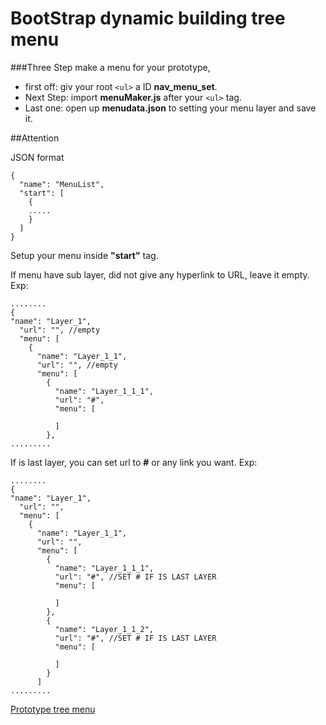 # BootStrap dynamic building tree menu

###Three Step make a menu for your prototype,

*	first off: giv your root `<ul>` a ID **nav_menu_set**.
*	Next Step: import **menuMaker.js** after your `<ul>` tag.
*	Last one: open up **menudata.json** to setting your menu layer and save it.


##Attention

JSON format

    {
      "name": "MenuList",
      "start": [
        {
        .....
        }
      ]
    }
Setup your menu inside **"start"** tag.

If menu have sub layer, did not give any hyperlink to URL, leave it empty. 
Exp:

    ........
    {
    "name": "Layer_1",
      "url": "", //empty
      "menu": [
        {
          "name": "Layer_1_1",
          "url": "", //empty
          "menu": [
            {
              "name": "Layer_1_1_1",
              "url": "#",
              "menu": [
                
              ]
            },
    .........
    
If is last layer, you can set url to **#** or any link you want.
Exp:

    ........
    {
    "name": "Layer_1",
      "url": "",
      "menu": [
        {
          "name": "Layer_1_1",
          "url": "",
          "menu": [
            {
              "name": "Layer_1_1_1",
              "url": "#", //SET # IF IS LAST LAYER
              "menu": [
                
              ]
            },
            {
              "name": "Layer_1_1_2",
              "url": "#", //SET # IF IS LAST LAYER
              "menu": [
                
              ]
            }
          ]
    .........

[Prototype tree menu][1]

[1]: https://github.com/horkenw/bootstrapDynamicMenu "Prototype tree menu"
